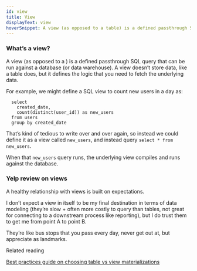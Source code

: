 ```yaml
---
id: view
title: View
displayText: view  
hoverSnippet: A view (as opposed to a table) is a defined passthrough SQL query that can be run against a database (or data warehouse).
---
```


### What’s a view?

A view (as opposed to a <Term id="table" />) is a defined passthrough SQL query that can be run against a database (or data warehouse). A view doesn’t store data, like a table does, but it defines the logic that you need to fetch the underlying data.

For example, we might define a SQL view to count new users in a day as:

```
  select
    created_date,
    count(distinct(user_id)) as new_users
  from users
  group by created_date
```

That’s kind of tedious to write over and over again, so instead we could define it as a view called ```new_users```, and instead query ```select * from new_users```.

When that ```new_users``` query runs, the underlying view compiles and runs against the database.  

### Yelp review on views

A healthy relationship with views is built on expectations. 

I don’t expect a view in itself to be my final destination in terms of data modeling (they’re slow + often more costly to query than tables, not great for connecting to a downstream process like reporting), but I do trust them to get me from point A to point B. 

They’re like bus stops that you pass every day, never get out at, but appreciate as landmarks.

Related reading 

[Best practices guide on choosing table vs view materializations](docs/guides/best-practices#choose-your-materializations-wisely)
